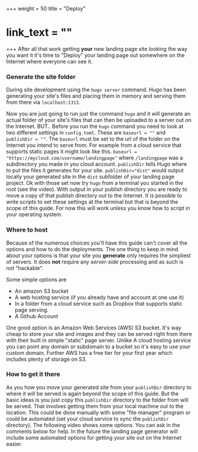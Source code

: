 +++
weight = 50
title = "Deploy"
# link_text = ""
+++
After all that work getting **your** new landing page site looking the way you want it it's time to "Deploy" your landing page out somewhere on the Internet where everyone can see it.

### Generate the site folder

During site development using the ```hugo server``` command. Hugo has been generating your site's files and placing them in memory and serving them from there via ```localhost:1313```.

Now you are just going to run just the command ```hugo``` and it will generate an actual folder of your site's files that can then be uploaded to a server out on the Internet.  BUT.. Before you run the ```hugo``` command you need to look at two different settings in ```config.toml```.  These are ```baseurl = ""``` and ```publishDir = ""```.   The ```baseurl``` must be set to the url of the folder on the Internet you intend to serve from.  For example from a cloud service that supports static pages it might look like this. ```baseurl = "https://mycloud.com/username/landingpage"```  where ```/landingpage``` was a subdirectory you made in you cloud account.  ```publishDir``` tells Hugo where to put the files it generates for your site.  ```publishDir="dist"``` would output locally your generated site in the ```dist``` subfolder of your landing page project.  Ok with those set now try ```hugo``` from a terminal you started in the root (see the video).  With output in your publish directory you are ready to move a copy of that publish directory out to the Internet.  It is possible to write scripts to set these settings at the terminal but that is beyond the scope of this guide.   For now this will work unless you know how to script in your operating system.

### Where to host

Because of the numerous choices you'll have this guide can't cover all the options and how to do the deployments.  The one thing to keep in mind about your options is that your site you **generate** only requires the simpliest of servers. It does **not** require any *server-side* processing and as such is not "hackable".

Some simple options are

* An amazon S3 bucket
* A web hosting service (if you already have and account at one use it)
* In a folder from a cloud service such as Dropbox that supports static page serving.
* A Github Account

One good option is an Amazon Web Services (AWS) S3 bucket.  It's way cheap to store your site and images and they can be served right from there with their built in simple "static" page server.  Unlike A cloud hosting service you can point any domain or subdomain to a bucket so it's easy to use your custom domain.  Further AWS has a free tier for your first year which includes plenty of storage on S3.    

### How to get it there

As you how you move your generated site from your ```publishDir``` directory to where it will be served is again beyond the scope of this guide.  But the basic ideas is you just copy this ```publishDir``` directory to the folder from will be served. That involves getting them from your local machine out to the location. This could be done manually with some "file manager" program or could be automated (set your cloud service to sync the ```publishDir``` directory).  The following video shows some options.  You can ask in the comments below for help.  In the future the landing page generator will include some automated options for getting your site out on the Internet easier.
